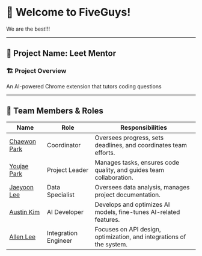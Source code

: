 # 👋 Welcome to FiveGuys! 
We are the best!!!

---
## 📢 Project Name: Leet Mentor

### 🏗 Project Overview
An AI-powered Chrome extension that tutors coding questions

---

## 👥 Team Members & Roles

| Name        | Role              | Responsibilities |
|------------|----------------|----------------|
| [Chaewon Park](https://github.com/chaewon611) | Coordinator | Oversees progress, sets deadlines, and coordinates team efforts. |
| [Youjae Park](https://github.com/youjaepark) | Project Leader | Manages tasks, ensures code quality, and guides team collaboration. |
| [Jaeyoon Lee](https://github.com/Jaeyoon23) | Data Specialist  | Oversees data analysis, manages project documentation. |
| [Austin Kim](https://github.com/ak3123) | AI Developer | Develops and optimizes AI models, fine-tunes AI-related features.|
| [Allen Lee](https://github.com/dbwns1019) | Integration Engineer  | Focuses on API design, optimization, and integrations of the system. |
